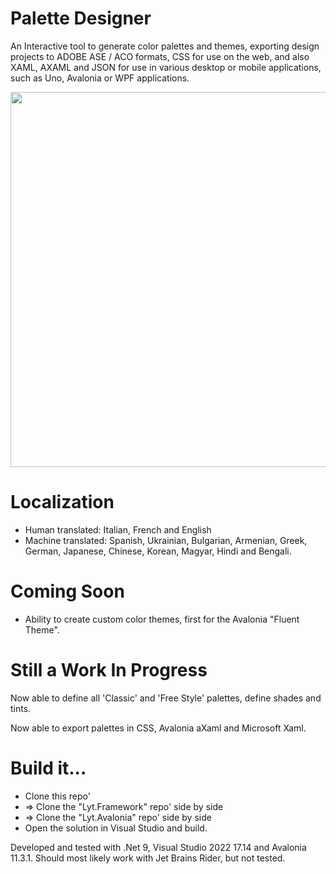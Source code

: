 # Palette Designer

An Interactive tool to generate color palettes and themes, exporting design projects to 
ADOBE ASE / ACO formats, CSS for use on the web, 
and also XAML, AXAML and JSON for use in various desktop or mobile applications, such as Uno, Avalonia or WPF applications.

<p align="left"><img src="Screenshots/Screenshot 2025-08-07.png" height="600"/>

# Localization
- Human translated: Italian, French and English
- Machine translated: Spanish, Ukrainian, Bulgarian, Armenian, Greek, German, Japanese, Chinese, Korean, Magyar, Hindi and Bengali. 
 
# Coming Soon 

- Ability to create custom color themes, first for the Avalonia "Fluent Theme". 

# Still a Work In Progress

Now able to define all 'Classic' and 'Free Style' palettes, define shades and tints.

Now able to export palettes in CSS, Avalonia aXaml and Microsoft Xaml.

# Build it...

- Clone this repo'
- => Clone the "Lyt.Framework" repo' side by side
- => Clone the "Lyt.Avalonia" repo' side by side
- Open the solution in Visual Studio and build.

Developed and tested with .Net 9, Visual Studio 2022 17.14 and Avalonia 11.3.1.
Should most likely work with Jet Brains Rider, but not tested.
